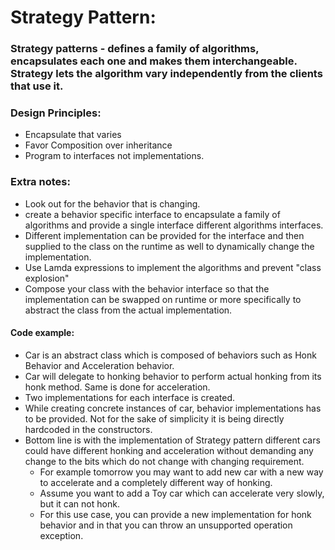# Strategy Pattern:

### Strategy patterns - defines a family of algorithms, encapsulates each one and makes them interchangeable. Strategy lets the algorithm vary independently from the clients that use it.

### Design Principles:

- Encapsulate that varies
- Favor Composition over inheritance
- Program to interfaces not implementations.

### Extra notes:

- Look out for the behavior that is changing.
- create a behavior specific interface to encapsulate a family of algorithms and provide a single interface different algorithms interfaces.
- Different implementation can be provided for the interface and then supplied to the class on the runtime as well to dynamically change the implementation.
- Use Lamda expressions to implement the algorithms and prevent "class explosion"
- Compose your class with the behavior interface so that the implementation can be swapped on runtime or more specifically to abstract the class from the actual implementation.

#### Code example:

- Car is an abstract class which is composed of behaviors such as Honk Behavior and Acceleration behavior.
- Car will delegate to honking behavior to perform actual honking from its honk method. Same is done for acceleration.
- Two implementations for each interface is created.
- While creating concrete instances of car, behavior implementations has to be provided. Not for the sake of simplicity it is being directly hardcoded in the constructors.
- Bottom line is with the implementation of Strategy pattern different cars could have different honking and acceleration without demanding any change to the bits which do not change with changing requirement.
  - For example tomorrow you may want to add new car with a new way to accelerate and a completely different way of honking.
  - Assume you want to add a Toy car which can accelerate very slowly, but it can not honk.
  - For this use case, you can provide a new implementation for honk behavior and in that you can throw an unsupported operation exception.